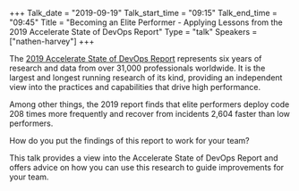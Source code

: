 +++
Talk_date = "2019-09-19"
Talk_start_time = "09:15"
Talk_end_time = "09:45"
Title = "Becoming an Elite Performer - Applying Lessons from the 2019 Accelerate State of DevOps Report"
Type = "talk"
Speakers = ["nathen-harvey"]
+++

The [2019 Accelerate State of DevOps Report](https://cloud.google.com/devops/) represents six years of research and data from over 31,000 professionals worldwide. It is the largest and longest running research of its kind, providing an independent view into the practices and capabilities that drive high performance.

Among other things, the 2019 report finds that elite performers deploy code 208 times more frequently and recover from incidents 2,604 faster than low performers.

How do you put the findings of this report to work for your team?  

This talk provides a view into the Accelerate State of DevOps Report and offers advice on how you can use this research to guide improvements for your team.
